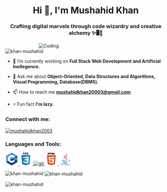 <h1 align="center">Hi 👋, I'm Mushahid Khan</h1>
<h3 align="center">Crafting digital marvels through code wizardry and creative alchemy ✨🖥️🔮</h3>
<img align="right" alt="Coding" width="400" src="https://images.squarespace-cdn.com/content/v1/5769fc401b631bab1addb2ab/1541580611624-TE64QGKRJG8SWAIUS7NS/coding-freak.gif">

<p align="left"> <img src="https://komarev.com/ghpvc/?username=khan-mushahid&label=Profile%20views&color=0e75b6&style=flat" alt="khan-mushahid" /> </p>

- 🔭 I’m currently working on **Full Stack Web Development and Artificial Inellegence.**

- 💬 Ask me about **Object-Oriented, Data Structures and Algorithms, Visual Programming, Database(DBMS).**

- 📫 How to reach me **mushahidkhan20003@gmail.com**

- ⚡ Fun fact **I'm lazy.**

<h3 align="left">Connect with me:</h3>
<p align="left">
<a href="https://instagram.com/mushahidkhan2003" target="blank"><img align="center" src="https://raw.githubusercontent.com/rahuldkjain/github-profile-readme-generator/master/src/images/icons/Social/instagram.svg" alt="mushahidkhan2003" height="30" width="40" /></a>
</p>

<h3 align="left">Languages and Tools:</h3>
<p align="left"> <a href="https://www.w3schools.com/cpp/" target="_blank" rel="noreferrer"> <img src="https://raw.githubusercontent.com/devicons/devicon/master/icons/cplusplus/cplusplus-original.svg" alt="cplusplus" width="40" height="40"/> </a> <a href="https://www.w3schools.com/css/" target="_blank" rel="noreferrer"> <img src="https://raw.githubusercontent.com/devicons/devicon/master/icons/css3/css3-original-wordmark.svg" alt="css3" width="40" height="40"/> </a> <a href="https://git-scm.com/" target="_blank" rel="noreferrer"> <img src="https://www.vectorlogo.zone/logos/git-scm/git-scm-icon.svg" alt="git" width="40" height="40"/> </a> <a href="https://www.w3.org/html/" target="_blank" rel="noreferrer"> <img src="https://raw.githubusercontent.com/devicons/devicon/master/icons/html5/html5-original-wordmark.svg" alt="html5" width="40" height="40"/> </a> <a href="https://www.java.com" target="_blank" rel="noreferrer"> <img src="https://raw.githubusercontent.com/devicons/devicon/master/icons/java/java-original.svg" alt="java" width="40" height="40"/> </a> </p>

<p><img align="left" src="https://github-readme-stats.vercel.app/api/top-langs?username=khan-mushahid&show_icons=true&locale=en&layout=compact" alt="khan-mushahid" /></p>

<p>&nbsp;<img align="center" src="https://github-readme-stats.vercel.app/api?username=khan-mushahid&show_icons=true&locale=en" alt="khan-mushahid" /></p>

<p><img align="center" src="https://github-readme-streak-stats.herokuapp.com/?user=khan-mushahid&" alt="khan-mushahid" /></p>
